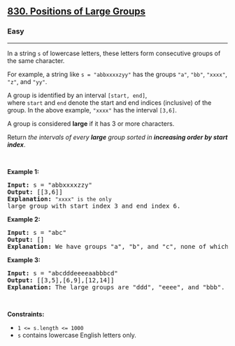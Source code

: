 <h2><a href="https://leetcode.com/problems/positions-of-large-groups/">830. Positions of Large Groups</a></h2><h3>Easy</h3><hr><div style="user-select: auto;"><p style="user-select: auto;">In a string <code style="user-select: auto;"><font face="monospace" style="user-select: auto;">s</font></code>&nbsp;of lowercase letters, these letters form consecutive groups of the same character.</p>

<p style="user-select: auto;">For example, a string like <code style="user-select: auto;">s = "abbxxxxzyy"</code> has the groups <code style="user-select: auto;">"a"</code>, <code style="user-select: auto;">"bb"</code>, <code style="user-select: auto;">"xxxx"</code>, <code style="user-select: auto;">"z"</code>, and&nbsp;<code style="user-select: auto;">"yy"</code>.</p>

<p style="user-select: auto;">A group is identified by an interval&nbsp;<code style="user-select: auto;">[start, end]</code>, where&nbsp;<code style="user-select: auto;">start</code>&nbsp;and&nbsp;<code style="user-select: auto;">end</code>&nbsp;denote the start and end&nbsp;indices (inclusive) of the group. In the above example,&nbsp;<code style="user-select: auto;">"xxxx"</code>&nbsp;has the interval&nbsp;<code style="user-select: auto;">[3,6]</code>.</p>

<p style="user-select: auto;">A group is considered&nbsp;<strong style="user-select: auto;">large</strong>&nbsp;if it has 3 or more characters.</p>

<p style="user-select: auto;">Return&nbsp;<em style="user-select: auto;">the intervals of every <strong style="user-select: auto;">large</strong> group sorted in&nbsp;<strong style="user-select: auto;">increasing order by start index</strong></em>.</p>

<p style="user-select: auto;">&nbsp;</p>
<p style="user-select: auto;"><strong style="user-select: auto;">Example 1:</strong></p>

<pre style="user-select: auto;"><strong style="user-select: auto;">Input:</strong> s = "abbxxxxzzy"
<strong style="user-select: auto;">Output:</strong> [[3,6]]
<strong style="user-select: auto;">Explanation:</strong> <code style="user-select: auto;">"xxxx" is the only </code>large group with start index 3 and end index 6.
</pre>

<p style="user-select: auto;"><strong style="user-select: auto;">Example 2:</strong></p>

<pre style="user-select: auto;"><strong style="user-select: auto;">Input:</strong> s = "abc"
<strong style="user-select: auto;">Output:</strong> []
<strong style="user-select: auto;">Explanation:</strong> We have groups "a", "b", and "c", none of which are large groups.
</pre>

<p style="user-select: auto;"><strong style="user-select: auto;">Example 3:</strong></p>

<pre style="user-select: auto;"><strong style="user-select: auto;">Input:</strong> s = "abcdddeeeeaabbbcd"
<strong style="user-select: auto;">Output:</strong> [[3,5],[6,9],[12,14]]
<strong style="user-select: auto;">Explanation:</strong> The large groups are "ddd", "eeee", and "bbb".
</pre>

<p style="user-select: auto;">&nbsp;</p>
<p style="user-select: auto;"><strong style="user-select: auto;">Constraints:</strong></p>

<ul style="user-select: auto;">
	<li style="user-select: auto;"><code style="user-select: auto;">1 &lt;= s.length &lt;= 1000</code></li>
	<li style="user-select: auto;"><code style="user-select: auto;">s</code> contains lowercase English letters only.</li>
</ul>
</div>
